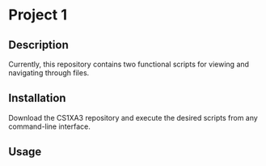 # Project 1

## Description
Currently, this repository contains two functional scripts for viewing and navigating through files.

## Installation
Download the CS1XA3 repository and execute the desired scripts from any command-line interface.

## Usage
